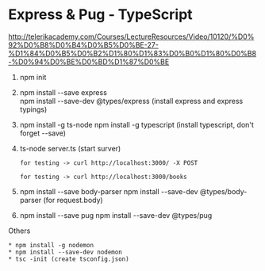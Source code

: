 # Express & Pug - TypeScript
http://telerikacademy.com/Courses/LectureResources/Video/10120/%D0%92%D0%B8%D0%B4%D0%B5%D0%BE-27-%D1%84%D0%B5%D0%B2%D1%80%D1%83%D0%B0%D1%80%D0%B8-%D0%94%D0%BE%D0%BD%D1%87%D0%BE

01. npm init

02. npm install --save express  
    npm install --save-dev @types/express
    (install express and express typings)

03. npm install -g ts-node
    npm install -g typescript
    (install typescript, don't forget --save)

04. ts-node server.ts (start surver)

        for testing -> curl http://localhost:3000/ -X POST
        
        for testing -> curl http://localhost:3000/books

06. npm install --save body-parser 
    npm install --save-dev  @types/body-parser
    (for request.body)

07. npm install --save pug 
    npm install --save-dev @types/pug

 Others
 
    * npm install -g nodemon    
    * npm install --save-dev nodemon    
    * tsc -init (create tsconfig.json)
